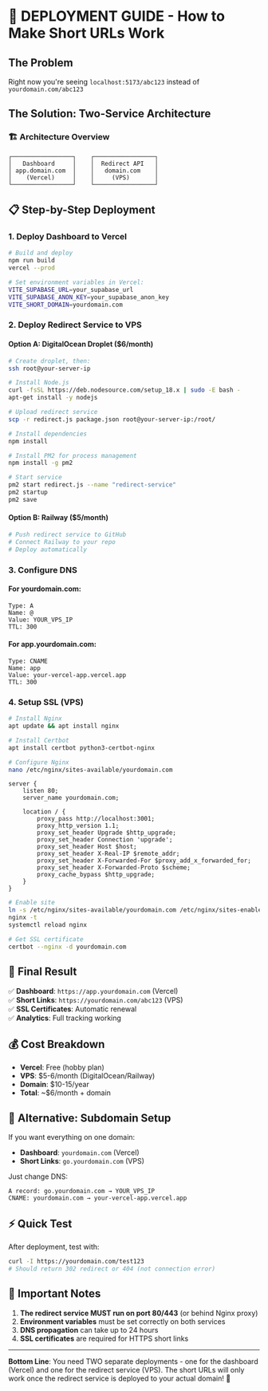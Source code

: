 # 🚀 DEPLOYMENT GUIDE - How to Make Short URLs Work

## The Problem
Right now you're seeing `localhost:5173/abc123` instead of `yourdomain.com/abc123`

## The Solution: Two-Service Architecture

### 🏗️ Architecture Overview
```
┌─────────────────┐    ┌─────────────────┐
│   Dashboard     │    │  Redirect API   │
│ app.domain.com  │    │   domain.com    │
│    (Vercel)     │    │     (VPS)       │
└─────────────────┘    └─────────────────┘
```

## 📋 Step-by-Step Deployment

### 1. Deploy Dashboard to Vercel
```bash
# Build and deploy
npm run build
vercel --prod

# Set environment variables in Vercel:
VITE_SUPABASE_URL=your_supabase_url
VITE_SUPABASE_ANON_KEY=your_supabase_anon_key
VITE_SHORT_DOMAIN=yourdomain.com
```

### 2. Deploy Redirect Service to VPS

#### Option A: DigitalOcean Droplet ($6/month)
```bash
# Create droplet, then:
ssh root@your-server-ip

# Install Node.js
curl -fsSL https://deb.nodesource.com/setup_18.x | sudo -E bash -
apt-get install -y nodejs

# Upload redirect service
scp -r redirect.js package.json root@your-server-ip:/root/

# Install dependencies
npm install

# Install PM2 for process management
npm install -g pm2

# Start service
pm2 start redirect.js --name "redirect-service"
pm2 startup
pm2 save
```

#### Option B: Railway ($5/month)
```bash
# Push redirect service to GitHub
# Connect Railway to your repo
# Deploy automatically
```

### 3. Configure DNS

#### For yourdomain.com:
```
Type: A
Name: @
Value: YOUR_VPS_IP
TTL: 300
```

#### For app.yourdomain.com:
```
Type: CNAME  
Name: app
Value: your-vercel-app.vercel.app
TTL: 300
```

### 4. Setup SSL (VPS)
```bash
# Install Nginx
apt update && apt install nginx

# Install Certbot
apt install certbot python3-certbot-nginx

# Configure Nginx
nano /etc/nginx/sites-available/yourdomain.com
```

```nginx
server {
    listen 80;
    server_name yourdomain.com;
    
    location / {
        proxy_pass http://localhost:3001;
        proxy_http_version 1.1;
        proxy_set_header Upgrade $http_upgrade;
        proxy_set_header Connection 'upgrade';
        proxy_set_header Host $host;
        proxy_set_header X-Real-IP $remote_addr;
        proxy_set_header X-Forwarded-For $proxy_add_x_forwarded_for;
        proxy_set_header X-Forwarded-Proto $scheme;
        proxy_cache_bypass $http_upgrade;
    }
}
```

```bash
# Enable site
ln -s /etc/nginx/sites-available/yourdomain.com /etc/nginx/sites-enabled/
nginx -t
systemctl reload nginx

# Get SSL certificate
certbot --nginx -d yourdomain.com
```

## 🎯 Final Result

✅ **Dashboard**: `https://app.yourdomain.com` (Vercel)  
✅ **Short Links**: `https://yourdomain.com/abc123` (VPS)  
✅ **SSL Certificates**: Automatic renewal  
✅ **Analytics**: Full tracking working  

## 💰 Cost Breakdown

- **Vercel**: Free (hobby plan)
- **VPS**: $5-6/month (DigitalOcean/Railway)
- **Domain**: $10-15/year
- **Total**: ~$6/month + domain

## 🔧 Alternative: Subdomain Setup

If you want everything on one domain:

- **Dashboard**: `yourdomain.com` (Vercel)
- **Short Links**: `go.yourdomain.com` (VPS)

Just change DNS:
```
A record: go.yourdomain.com → YOUR_VPS_IP
CNAME: yourdomain.com → your-vercel-app.vercel.app
```

## ⚡ Quick Test

After deployment, test with:
```bash
curl -I https://yourdomain.com/test123
# Should return 302 redirect or 404 (not connection error)
```

## 🚨 Important Notes

1. **The redirect service MUST run on port 80/443** (or behind Nginx proxy)
2. **Environment variables** must be set correctly on both services
3. **DNS propagation** can take up to 24 hours
4. **SSL certificates** are required for HTTPS short links

---

**Bottom Line**: You need TWO separate deployments - one for the dashboard (Vercel) and one for the redirect service (VPS). The short URLs will only work once the redirect service is deployed to your actual domain! 🎯
